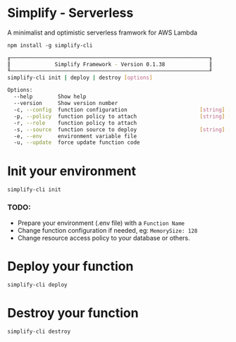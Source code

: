# Simplify - Serverless
A minimalist and optimistic serverless framwork for AWS Lambda

`npm install -g simplify-cli`

```bash
╓───────────────────────────────────────────────────────────────╖
║              Simplify Framework - Version 0.1.38              ║
╙───────────────────────────────────────────────────────────────╜
simplify-cli init | deploy | destroy [options]

Options:
  --help        Show help                                              [boolean]
  --version     Show version number                                    [boolean]
  -c, --config  function configuration                       [string] [required]
  -p, --policy  function policy to attach                    [string] [required]
  -r, --role    function policy to attach                               [string]
  -s, --source  function source to deploy                    [string] [required]
  -e, --env     environment variable file                               [string]
  -u, --update  force update function code                             [boolean]
 ```
  
# Init your environment

`simplify-cli init`

### TODO: 
- Prepare your environment (.env file) with a `Function Name`
- Change function configuration if needed, eg: `MemorySize: 128`
- Change resource access policy to your database or others.

# Deploy your function

`simplify-cli deploy`

# Destroy your function

`simplify-cli destroy`

